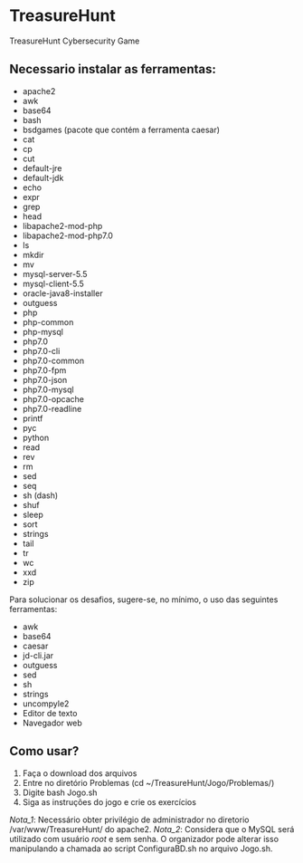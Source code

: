 # TreasureHunt
TreasureHunt Cybersecurity Game

## Necessario instalar as ferramentas:
- apache2
- awk
- base64
- bash
- bsdgames (pacote que contém a ferramenta caesar)
- cat
- cp
- cut
- default-jre
- default-jdk
- echo
- expr
- grep
- head
- libapache2-mod-php
- libapache2-mod-php7.0
- ls
- mkdir
- mv
- mysql-server-5.5
- mysql-client-5.5
- oracle-java8-installer
- outguess
- php
- php-common
- php-mysql
- php7.0
- php7.0-cli
- php7.0-common
- php7.0-fpm
- php7.0-json
- php7.0-mysql
- php7.0-opcache
- php7.0-readline
- printf
- pyc
- python
- read
- rev
- rm
- sed
- seq
- sh (dash)
- shuf
- sleep
- sort
- strings
- tail
- tr
- wc
- xxd
- zip

Para solucionar os desafios, sugere-se, no mínimo, o uso das seguintes ferramentas:
- awk
- base64
- caesar
- jd-cli.jar
- outguess
- sed
- sh
- strings
- uncompyle2
- Editor de texto
- Navegador web


## Como usar?
1. Faça o download dos arquivos
2. Entre no diretório Problemas (cd ~/TreasureHunt/Jogo/Problemas/)
3. Digite bash Jogo.sh
4. Siga as instruções do jogo e crie os exercícios

*Nota_1*: Necessário obter privilégio de administrador no diretorio /var/www/TreasureHunt/ do apache2.
*Nota_2*: Considera que o MySQL será utilizado com usuário _root_ e sem senha. O organizador pode alterar isso manipulando a chamada ao script ConfiguraBD.sh no arquivo Jogo.sh.
